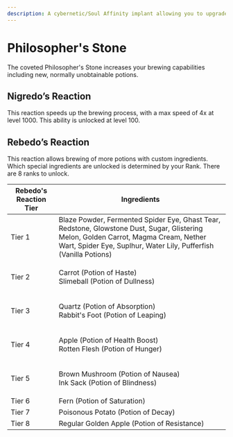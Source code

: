 ```yaml
---
description: A cybernetic/Soul Affinity implant allowing you to upgrade potion brewing.
---
```


# Philosopher's Stone

The coveted Philosopher's Stone increases your brewing capabilities including new, normally unobtainable potions.

## Nigredo’s Reaction

This reaction speeds up the brewing process, with a max speed of 4x at level 1000. This ability is unlocked at level 100.

## Rebedo’s Reaction

This reaction allows brewing of more potions with custom ingredients. Which special ingredients are unlocked is determined by your Rank. There are 8 ranks to unlock.

| Rebedo's Reaction Tier | Ingredients                                                                                                                                                                                               |
| ---------------------- | --------------------------------------------------------------------------------------------------------------------------------------------------------------------------------------------------------- |
| Tier 1                 | Blaze Powder, Fermented Spider Eye, Ghast Tear, Redstone, Glowstone Dust, Sugar, Glistering Melon, Golden Carrot, Magma Cream, Nether Wart, Spider Eye, Suplhur, Water Lily, Pufferfish (Vanilla Potions) |
| Tier 2                 | <p>Carrot (Potion of Haste)<br>Slimeball (Potion of Dullness)</p>                                                                                                                                         |
| Tier 3                 | <p>Quartz (Potion of Absorption)<br>Rabbit's Foot (Potion of Leaping)</p>                                                                                                                                 |
| Tier 4                 | <p>Apple (Potion of Health Boost)<br>Rotten Flesh (Potion of Hunger)</p>                                                                                                                                  |
| Tier 5                 | <p>Brown Mushroom (Potion of Nausea)<br>Ink Sack (Potion of Blindness)</p>                                                                                                                                |
| Tier 6                 | Fern (Potion of Saturation)                                                                                                                                                                               |
| Tier 7                 | Poisonous Potato (Potion of Decay)                                                                                                                                                                        |
| Tier 8                 | Regular Golden Apple (Potion of Resistance)                                                                                                                                                               |
